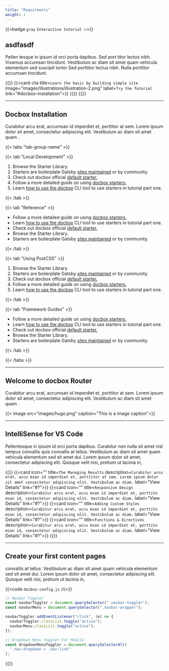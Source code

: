 ```yaml
---
title: "Requirments"
weight: 1
---
```


{{<badge `gray` `Interactive tutorial 🔥`>}}

## asdfasdf

Pellen tesque in ipsum id orci porta dapibus. Sed port titor lectus nibh. Vivamus accumsan tincidunt. Vestibulum ac diam sit amet quam vehicula elementum sed suscipit tortor Sed porttitor lectus nibh. Nulla porttitor accumsan tincidunt.

{{<card-cta-wrapper>}}
{{<card-cta title=`Learn the basic by building simple site` image="images/illustrations/illustration-2.png" label=`Try the Tutorial` link="#docbox-installation">}}
{{<card-cta title="Start using Docbox in your Website" image="images/illustrations/illustration-1.png" label="Quick Start" link="#welcome-to-docbox-router">}}
{{</card-cta-wrapper>}}

---

## Docbox Installation

Curabitur arcu erat, accumsan id imperdiet et, porttitor at sem. Lorem ipsum dolor sit amet, consectetur adipiscing elit. Vestibulum ac diam sit amet quam .

{{< tabs "tab-group-name" >}}

{{< tab "Local Development" >}}

1. Browse the Starter Library.
2. Starters are boilerplate Gatsby [sites maintained](#?) or by community.
3. Check out docbox official [default starter.](#?)
4. Follow a more detailed guide on using [docbox starters.](#?)
5. Learn [how to use the docbox](#?) CLI tool to use starters in tutorial part one.

{{< /tab >}}

{{< tab "Reference" >}}

- Follow a more detailed guide on using [docbox starters.](#?)
- Learn [how to use the docbox](#?) CLI tool to use starters in tutorial part one.
- Check out docbox official [default starter.](#?)
- Browse the Starter Library.
- Starters are boilerplate Gatsby [sites maintained](#?) or by community.

{{< /tab >}}

{{< tab "Using PostCSS" >}}

1. Browse the Starter Library.
2. Starters are boilerplate Gatsby [sites maintained](#?) or by community.
3. Check out docbox official [default starter.](#?)
4. Follow a more detailed guide on using [docbox starters.](#?)
5. Learn [how to use the docbox](#?) CLI tool to use starters in tutorial part one.

{{< /tab >}}

{{< tab "Framework Guides" >}}

- Follow a more detailed guide on using [docbox starters.](#?)
- Learn [how to use the docbox](#?) CLI tool to use starters in tutorial part one.
- Check out docbox official [default starter.](#?)
- Browse the Starter Library.
- Starters are boilerplate Gatsby [sites maintained](#?) or by community.

{{< /tab >}}

{{< /tabs >}}

---

## Welcome to docbox Router

Curabitur arcu erat, accumsan id imperdiet et, porttitor at sem. Lorem ipsum dolor sit amet, consectetur adipiscing elit. Vestibulum ac diam sit amet quam .

{{< image src="images/hugo.png" caption="This is a image caption">}}

---

## IntelliSense for VS Code

Pellentesque in ipsum id orci porta dapibus. Curabitur non nulla sit amet nisl tempus convallis quis convallis at tellus. Vestibulum ac diam sit amet quam vehicula elementum sed sit amet dui. Lorem ipsum dolor sit amet, consectetur adipiscing elit. Quisque velit nisi, pretium ut lacinia in,

{{<card-wrapper>}}
{{<card icon="" title=`The Managing Results` description=`Curabitur arcu erat, accu msan id imperdiet et, porttitor at sem. Lorem ipsum dolor sit amet consectetur adipiscing elit. Vestibulum ac diam.` label="View Details" link="#?">}}
{{<card icon="" title=`Responsive Design` description=`Curabitur arcu erat, accu msan id imperdiet et, porttito msan id, consectetur adipiscing elit. Vestibulum ac diam.` label="View Details" link="#?">}}
{{<card icon="" title=`Adding Custom Styles` description=`Curabitur arcu erat, accu msan id imperdiet et, porttito msan id, consectetur adipiscing elit. Vestibulum ac diam.` label="View Details" link="#?">}}
{{<card icon="" title=`Functions & Directives` description=`Curabitur arcu erat, accu msan id imperdiet et, porttito msan id, consectetur adipiscing elit. Vestibulum ac diam.` label="View Details" link="#?">}}
{{</card-wrapper>}}

---

## Create your first content pages

convallis at tellus. Vestibulum ac diam sit amet quam vehicula elementum sed sit amet dui. Lorem ipsum dolor sit amet, consectetur adipiscing elit. Quisque velit nisi, pretium ut lacinia in,

{{<code `docbox-config.js` `JS`>}}

```javascript
// Navbar Toggler
const navbarToggler = document.querySelector(".navbar-toggler");
const navbarMenu = document.querySelector(".navbar-wrapper");

navbarToggler.addEventListener("click", (e) => {
  navbarToggler.classList.toggle("active");
  navbarMenu.classList.toggle("active");
});

// Dropdown Menu Toggler For Mobile
const dropdownMenuToggler = document.querySelectorAll(
  ".nav-dropdown > .nav-link"
);
```

{{</code>}}
